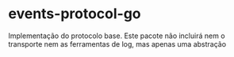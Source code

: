 # events-protocol-go
Implementação do protocolo base. Este pacote não incluirá nem o transporte nem as ferramentas de log, mas apenas uma abstração
